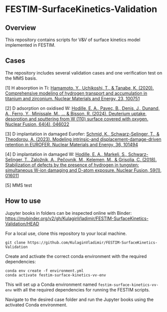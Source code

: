 # FESTIM-SurfaceKinetics-Validation

## Overview

This repository contains scripts for V&V of surface kinetics model implemented in FESTIM.

## Cases

The repository includes several validation cases and one verification test on the MMS basis.

[1] H absorption in Ti: [Hamamoto, Y., Uchikoshi, T., & Tanabe, K. (2020). Comprehensive modeling of hydrogen transport and accumulation in titanium and zirconium. Nuclear Materials and Energy, 23, 100751](https://www.sciencedirect.com/science/article/pii/S2352179120300272)

[2] D adsorption on oxidised W: [Hodille, E. A., Pavec, B., Denis, J., Dunand, A., Ferro, Y., Minissale, M., ... & Bisson, R. (2024). Deuterium uptake, desorption and sputtering from W (110) surface covered with oxygen. Nuclear Fusion, 64(4), 046022](https://iopscience.iop.org/article/10.1088/1741-4326/ad2a29/pdf)

[3] D implantation in damaged Eurofer: [Schmid, K., Schwarz-Selinger, T., & Theodorou, A. (2023). Modeling intrinsic-and displacement-damage-driven retention in EUROFER. Nuclear Materials and Energy, 36, 101494](https://www.sciencedirect.com/science/article/pii/S2352179123001333)

[4] D implantation in damaged W: [Hodille, E. A., Markelj, S., Schwarz-Selinger, T., Založnik, A., Pečovnik, M., Kelemen, M., & Grisolia, C. (2018). Stabilization of defects by the presence of hydrogen in tungsten: simultaneous W-ion damaging and D-atom exposure. Nuclear Fusion, 59(1), 016011](https://iopscience.iop.org/article/10.1088/1741-4326/aaec97)

[5] MMS test

## How to use

Jupyter books in folders can be inspected online with Binder: https://mybinder.org/v2/gh/KulaginVladimir/FESTIM-SurfaceKinetics-Validation/HEAD

For a local use, clone this repository to your local machine.

```
git clone https://github.com/KulaginVladimir/FESTIM-SurfaceKinetics-Validation
```

Create and activate the correct conda environment with the required dependencies:

```
conda env create -f environment.yml
conda activate festim-surface-kinetics-vv-env
```

This will set up a Conda environment named `festim-surface-kinetics-vv-env` with all the required dependencies for running the FESTIM scripts.

Navigate to the desired case folder and run the Jupyter books using the activated Conda environment.